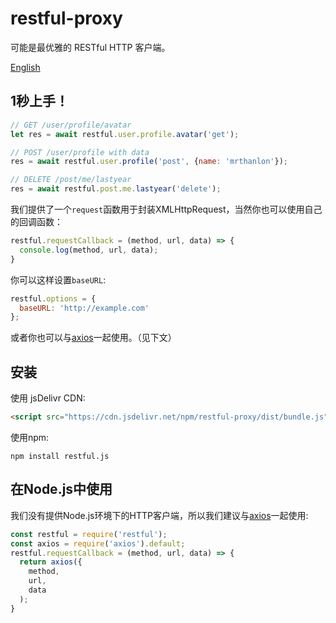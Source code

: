 # restful-proxy

可能是最优雅的 RESTful HTTP 客户端。

[English](https://github.com/MrThanlon/restful-proxy/blob/master/README.md)

## 1秒上手！

```javascript
// GET /user/profile/avatar
let res = await restful.user.profile.avatar('get');

// POST /user/profile with data
res = await restful.user.profile('post', {name: 'mrthanlon'});

// DELETE /post/me/lastyear
res = await restful.post.me.lastyear('delete');
```

我们提供了一个`request`函数用于封装XMLHttpRequest，当然你也可以使用自己的回调函数：

```javascript
restful.requestCallback = (method, url, data) => {
  console.log(method, url, data);
}
```

你可以这样设置`baseURL`:

```javascript
restful.options = {
  baseURL: 'http://example.com'
};
```

或者你也可以与[axios](https://github.com/axios/axios)一起使用。（见下文）

## 安装

使用 jsDelivr CDN:

```html
<script src="https://cdn.jsdelivr.net/npm/restful-proxy/dist/bundle.js"></script>
```

使用npm:

```shell
npm install restful.js
```

## 在Node.js中使用

我们没有提供Node.js环境下的HTTP客户端，所以我们建议与[axios](https://github.com/axios/axios)一起使用:

```javascript
const restful = require('restful');
const axios = require('axios').default;
restful.requestCallback = (method, url, data) => {
  return axios({
    method,
    url,
    data
  );
}
```
